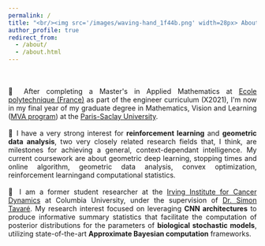 ```yaml
---
permalink: /
title: "<br/><img src='/images/waving-hand_1f44b.png' width=28px> About me"
author_profile: true
redirect_from: 
  - /about/
  - /about.html
---
```

<div style="text-align: justify;">
<br><br>
📗 After completing a Master's in Applied Mathematics at <a href="https://www.polytechnique.edu/">Ecole polytechnique (France)</a> as part of the engineer curriculum (X2021), I'm now in my final year of my graduate degree in Mathematics, Vision and Learning (<a href="https://www.master-mva.com/">MVA program</a>) at the <a href="https://www.universite-paris-saclay.fr/en/accueil-english/">Paris-Saclay University</a>.
<br><br>
🦿 I have a very strong interest for <b>reinforcement learning</b> and <b>geometric data analysis</b>, two very closely related research fields that, I think, are milestones for achieving a general, context-dependant intelligence. My current coursework are about geometric deep learning, stopping times and online algorithm, geometric data analysis, convex optimization, reinforcement learningand computational statistics.
<br><br>
🧬 I am a former student researcher at the <a href="https://cancerdynamics.columbia.edu/">Irving Institute for Cancer Dynamics</a> at Columbia University, under the supervision of <a href="https://scholar.google.co.uk/citations?user=1aX_bIcAAAAJ&hl=en">Dr. Simon Tavaré</a>. My research interest focused on leveraging <b>CNN architectures</b> to produce informative summary statistics that facilitate the computation of posterior distributions for the parameters of <b>biological stochastic models</b>, utilizing state-of-the-art <b>Approximate Bayesian computation</b> frameworks.
</div>